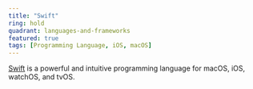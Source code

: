 ```yaml
---
title: "Swift"
ring: hold
quadrant: languages-and-frameworks
featured: true
tags: [Programming Language, iOS, macOS]
---
```


[Swift](https://swift.org/) is a powerful and intuitive programming language for macOS, iOS, watchOS, and tvOS.
